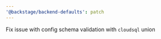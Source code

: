 ```yaml
---
'@backstage/backend-defaults': patch
---
```


Fix issue with config schema validation with `cloudsql` union
